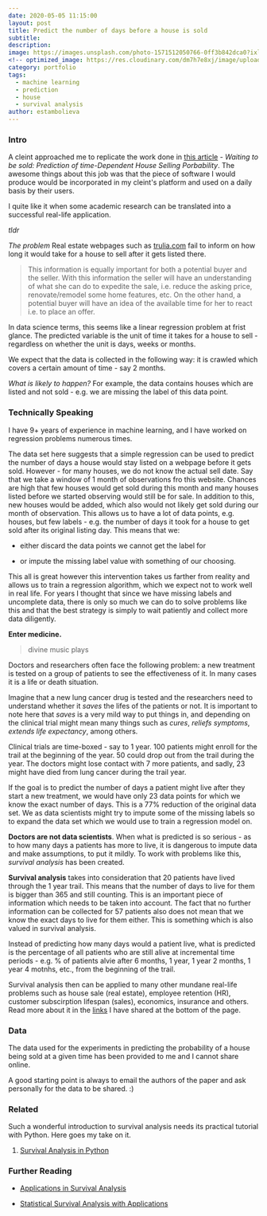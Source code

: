 ```yaml
---
date: 2020-05-05 11:15:00
layout: post
title: Predict the number of days before a house is sold
subtitle:
description: 
image: https://images.unsplash.com/photo-1571512050766-0ff3b842dca0?ixlib=rb-1.2.1&ixid=eyJhcHBfaWQiOjEyMDd9&auto=format&fit=crop&w=1350&q=80
<!-- optimized_image: https://res.cloudinary.com/dm7h7e8xj/image/upload/c_scale,w_380/v1559825288/theme17_nlndhx.jpg -->
category: portfolio
tags:
  - machine learning
  - prediction
  - house
  - survival analysis
author: estambolieva
---
```


### Intro

A cleint approached me to replicate the work done in [this article](https://www.researchgate.net/publication/309827179_Waiting_to_Be_Sold_Prediction_of_Time-Dependent_House_Selling_Probability) - *Waiting to be sold: Prediction of time-Dependent House Selling Porbability*. The awesome things about this job was that the piece of software I would produce would be incorporated in my cleint's platform and used on a daily basis by their users.

I quite like it when some academic research can be translated into a successful real-life application. 

*tldr*

*The problem* Real estate webpages such as [trulia.com](trulia.com) fail to inform on how long it would take for a house to sell after it gets listed there.

> This information is equally important for both a potential buyer and the seller. With this information the seller will have an understanding of what she can do to expedite the sale, i.e. reduce the asking price, renovate/remodel some home features, etc. On the other hand, a potential buyer will have an idea of the available time for her to react i.e. to place an offer.

In data science terms, this seems like a linear regression problem at frist glance. The predicted variable is the unit of time it takes for a house to sell - regardless on whether the unit is days, weeks or months.

We expect that the data is collected in the following way: it is crawled which covers a certain amount of time - say 2 months. 

*What is likely to happen?* For example, the data contains houses which are listed and not sold - e.g. we are missing the label of this data point. 


### Technically Speaking

I have 9+ years of experience in machine learning, and I have worked on regression problems numerous times. 

The data set here suggests that a simple regression can be used to predict the number of days a house would stay listed on a webpage before it gets sold. However - for many houses, we do not know the actual sell date. Say that we take a window of 1 month of observations fro this website. Chances are high that few houses would get sold during this month and many houses listed before we started observing would still be for sale. In addition to this, new houses would be added, which also would not likely get sold during our month of observation. This allows us to have a lot of data points, e.g. houses, but few labels - e.g. the number of days it took for a house to get sold after its original listing day. This means that we:

* either discard the data points we cannot get the label for

* or impute the missing label value with something of our choosing.

This all is great however this intervention takes us farther from reality and allows us to train a regression algorithm, which we expect not to work well in real life. For years I thought that since we have missing labels and uncomplete data, there is only so much we can do to solve problems like this and that the best strategy is simply to wait patiently and collect more data diligently.


**Enter medicine.**

> divine music plays

Doctors and researchers often face the following problem: a new treatment is tested on a group of patients to see the effectiveness of it. In many cases it is a life or death situation.

Imagine that a new lung cancer drug is tested and the researchers need to understand whether it *saves* the lifes of the patients or not. It is important to note here that *saves* is a very mild way to put things in, and depending on the clinical trial might mean many things such as *cures*, *reliefs symptoms*, *extends life expectancy*, among others.

Clinical trials are time-boxed - say to 1 year. 100 patients might enroll for the trail at the beginning of the year. 50 could drop out from the trail during the year. The doctors might lose contact with 7 more patients, and sadly, 23 might have died from lung cancer during the trail year.

If the goal is to predict the number of days a patient might live after they start a new treatment, we would have only 23 data points for which we know the exact number of days. This is a 77% reduction of the original data set. We as data scientists might try to impute some of the missing labels so to expand the data set which we would use to train a regression model on.

**Doctors are not data scientists**. When what is predicted is so serious - as to how many days a patients has more to live, it is dangerous to impute data and make assumptions, to put it mildly. To work with problems like this, *survival analysis* has been created. 

**Survival analysis** takes into consideration that 20 patients have lived through the 1 year trail. This means that the number of days to live for them is bigger than 365 and still counting. This is an important piece of information which needs to be taken into account. The fact that no further information can be collected for 57 patients also does not mean that we know the exact days to live for them either. This is something which is also valued in survival analysis. 

Instead of predicting how many days would a patient live, what is predicted is the percentage of all patients who are still alive at incremental time periods - e.g. % of patients alvie after 6 months, 1 year, 1 year 2 months, 1 year 4 motnhs, etc., from the beginning of the trail.

Survival analysis then can be applied to many other mundane real-life problems such as house sale (real estate), employee retention (HR), customer subscirption lifespan (sales), economics, insurance and others. Read more about it in the [links](http://katstam.com/waiting-to-be-sold/#reading) I have shared at the bottom of the page.


### Data

The data used for the experiments in predicting the probability of a house being sold at a given time has been provided to me and I cannot share online. 

A good starting point is always to email the authors of the paper and ask personally for the data to be shared. :)


### Related

Such a wonderful introduction to survival analysis needs its practical tutorial with Python. Here goes my take on it. 

1. [Survival Analysis in Python](http://katstam.com/survival-analysis/)


### Further Reading

* [Applications in Survival Analysis](https://www.researchgate.net/publication/8193428_Applications_in_survival_analysis)

* [Statistical Survival Analysis with Applications](https://link.springer.com/referenceworkentry/10.1007%2F978-1-84628-288-1_19)
